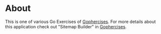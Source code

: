 # About
This is one of various Go Exercises of [Gophercises](https://gophercises.com/).
For more details about this application check out "Sitemap Builder" in [Gophercises](https://gophercises.com/).
